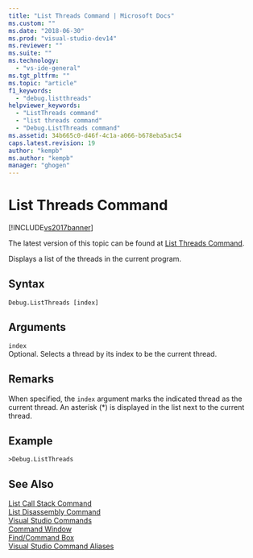 ```yaml
---
title: "List Threads Command | Microsoft Docs"
ms.custom: ""
ms.date: "2018-06-30"
ms.prod: "visual-studio-dev14"
ms.reviewer: ""
ms.suite: ""
ms.technology: 
  - "vs-ide-general"
ms.tgt_pltfrm: ""
ms.topic: "article"
f1_keywords: 
  - "debug.listthreads"
helpviewer_keywords: 
  - "ListThreads command"
  - "list threads command"
  - "Debug.ListThreads command"
ms.assetid: 34b665c0-d46f-4c1a-a066-b678eba5ac54
caps.latest.revision: 19
author: "kempb"
ms.author: "kempb"
manager: "ghogen"
---
```

# List Threads Command
[!INCLUDE[vs2017banner](../../includes/vs2017banner.md)]

The latest version of this topic can be found at [List Threads Command](https://docs.microsoft.com/visualstudio/ide/reference/list-threads-command).  
  
  
Displays a list of the threads in the current program.  
  
## Syntax  
  
```  
Debug.ListThreads [index]  
```  
  
## Arguments  
 `index`  
 Optional. Selects a thread by its index to be the current thread.  
  
## Remarks  
 When specified, the `index` argument marks the indicated thread as the current thread. An asterisk (*) is displayed in the list next to the current thread.  
  
## Example  
  
```  
>Debug.ListThreads   
```  
  
## See Also  
 [List Call Stack Command](../../ide/reference/list-call-stack-command.md)   
 [List Disassembly Command](../../ide/reference/list-disassembly-command.md)   
 [Visual Studio Commands](../../ide/reference/visual-studio-commands.md)   
 [Command Window](../../ide/reference/command-window.md)   
 [Find/Command Box](../../ide/find-command-box.md)   
 [Visual Studio Command Aliases](../../ide/reference/visual-studio-command-aliases.md)



